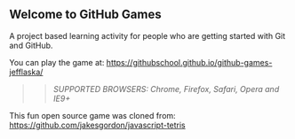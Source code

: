 ## Welcome to GitHub Games

A project based learning activity for people who are getting started with Git and GitHub.

You can play the game at: https://githubschool.github.io/github-games-jefflaska/

>> _*SUPPORTED BROWSERS*: Chrome, Firefox, Safari, Opera and IE9+_

This fun open source game was cloned from: https://github.com/jakesgordon/javascript-tetris
